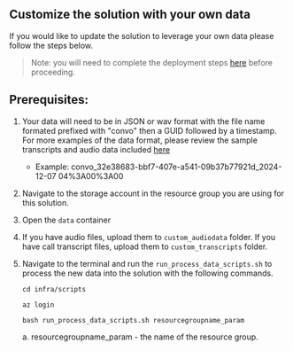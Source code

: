 ## Customize the solution with your own data 

If you would like to update the solution to leverage your own data please follow the steps below. 
> Note: you will need to complete the deployment steps [here](./DeploymentGuide.md) before proceeding. 

## Prerequisites: 
1. Your data will need to be in JSON or wav format with the file name formated prefixed with "convo" then a GUID followed by a timestamp. For more examples of the data format, please review the sample transcripts and audio data included [here](/infra/data/)
    * Example: convo_32e38683-bbf7-407e-a541-09b37b77921d_2024-12-07 04%3A00%3A00 


1. Navigate to the storage account in the resource group you are using for this solution. 
2. Open the `data` container
3. If you have audio files, upload them to `custom_audiodata` folder. If you have call transcript files, upload them to `custom_transcripts` folder.
4. Navigate to the terminal and run the `run_process_data_scripts.sh` to process the new data into the solution with the following commands. 
    ```shell
    cd infra/scripts

    az login

    bash run_process_data_scripts.sh resourcegroupname_param
    ```
    a. resourcegroupname_param - the name of the resource group.

